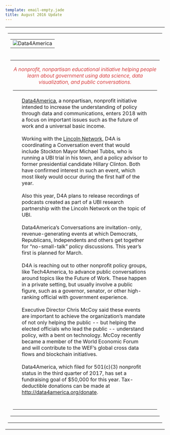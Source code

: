 ```yaml
---
template: email-empty.jade
title: August 2016 Update
---
```


<center>
   <table border="0" cellpadding="0" cellspacing="0" width="100%" id="backgroundTable" style="height:100%;">
      <tr>
         <td align="center" valign="top">
            <!-- // End Template Preheader \\ -->
            <table border="0" cellpadding="0" cellspacing="0" width="600" id="templateContainer">
               <tr>
                  <td align="center" valign="top">
                     <!-- // Begin Template Header \\ -->
                     <table border="0" cellpadding="0" cellspacing="0" width="100%" id="templateHeader">
                        <tr>
                           <td class="headerContent">
                              <!-- // Begin Module: Standard Header Image \\ -->
                              <img src="https://data4america.org/img/email-updates.jpg" style="max-width:600px;" mc:label="header_image" mc:edit="header_image" mc:allowdesigner="" mc:allowtext="" alt="Data4America">
                              <!-- // End Module: Standard Header Image \\ -->
                           </td>
                        </tr>
                     </table>
                     <!-- // End Template Header \\ -->
                  </td>
               </tr>
               <tr>
                  <td align="center" valign="top">
                     <!-- // Begin Template Body \\ -->
                     <table border="0" cellpadding="10" cellspacing="0" width="100%" id="templateBody">
                        <tr>
                           <td valign="top" class="bodyContent">
                              <h4 style="color:#CC0505; font-weight:300; font-style:italic; margin: 1em 0px; text-align:center;">A nonprofit, nonpartisan educational initiative helping people learn about government using data science, data visualization, and public conversations.</h4>
                              <!-- // Begin Module: Standard Content \\ -->
                              <table border="0" cellpadding="10" cellspacing="0" width="100%">
                                 <tr>
                                    <td valign="top">
                                       <div style="padding:20px;">
                                          <a href="https://data4america.org/">Data4America</a>, a nonpartisan, nonprofit initiative intended to increase the understanding of policy through data and communications, enters 2018 with a focus on important issues such as the future of work and a universal basic income.
                                          <br>
                                          <br>
                                          Working with the <a href="http://joinlincoln.org/">Lincoln Network</a>, D4A is coordinating a Conversation event that would include Stockton Mayor Michael Tubbs, who is running a UBI trial in his town, and a policy advisor to former presidential candidate Hillary Clinton. Both have confirmed interest in such an event, which most likely would occur during the first half of the year.
                                          <br>
                                          <br>
                                          Also this year, D4A plans to release recordings of podcasts created as part of a UBI research partnership with the Lincoln Network on the topic of UBI.
                                          <br>
                                          <br>
                                          Data4America’s Conversations are invitation-only, revenue-generating events at which Democrats, Republicans, Independents and others get together for “no-small-talk” policy discussions. This year’s first is planned for March.
                                          <br>
                                          <br>
                                          D4A is reaching out to other nonprofit policy groups, like Tech4America, to advance public conversations around topics like the Future of Work. These happen in a private setting, but usually involve a public figure, such as a governor, senator, or other high-ranking official with government experience.
                                          <br>
                                          <br>
                                          Executive Director Chris McCoy said these events are important to achieve the organization’s mandate of not only helping the public -- but helping the elected officials who lead the public -- understand policy, with a bent on technology. McCoy recently became a member of the World Economic Forum and will contribute to the WEF’s global cross data flows and blockchain initiatives.
                                          <br>
                                          <br>
                                          Data4America, which filed for 501(c)(3) nonprofit status in the third quarter of 2017, has set a fundraising goal of $50,000 for this year. Tax-deductible donations can be made at <a href="http://data4america.org/donate">http://data4america.org/donate</a>.
                                          <br>
                                          <br>
                                       </div>
                                    </td>
                                 </tr>
                              </table>
                              <!-- // End Module: Standard Content \\ -->
                           </td>
                        </tr>
                     </table>
                  </td>
               </tr>
            </table>
            <!-- // End Template Body \\ -->
         </td>
      </tr>
   </table>
</center>
